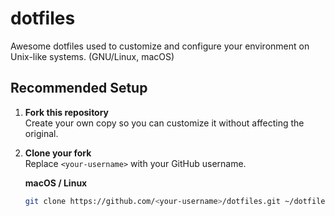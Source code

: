 # dotfiles
Awesome dotfiles used to customize and configure your environment on Unix-like systems. (GNU/Linux, macOS) 

## Recommended Setup

1. **Fork this repository**  
   Create your own copy so you can customize it without affecting the original.

2. **Clone your fork**  
   Replace `<your-username>` with your GitHub username.

   **macOS / Linux**
   ```bash
   git clone https://github.com/<your-username>/dotfiles.git ~/dotfiles
